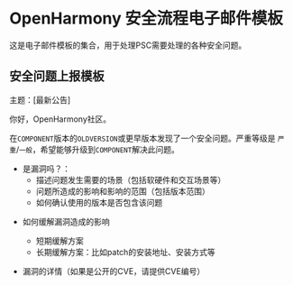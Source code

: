 # OpenHarmony 安全流程电子邮件模板

这是电子邮件模板的集合，用于处理PSC需要处理的各种安全问题。



## 安全问题上报模板

主题：[最新公告]



你好，OpenHarmony社区。

在`COMPONENT`版本的`OLDVERSION`或更早版本发现了一个安全问题。严重等级是 `严重`/`一般`，希望能够升级到`COMPONENT`解决此问题。



- 是漏洞吗？：
  + 描述问题发生需要的场景（包括软硬件和交互场景等）
  + 问题所造成的影响和影响的范围（包括版本范围）
  + 如何确认使用的版本是否包含该问题

+ 如何缓解漏洞造成的影响
  + 短期缓解方案
  + 长期缓解方案：比如patch的安装地址、安装方式等

+ 漏洞的详情（如果是公开的CVE，请提供CVE编号）